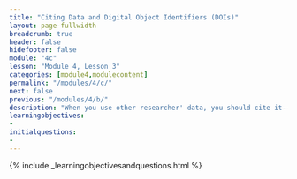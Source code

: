 ```yaml
---
title: "Citing Data and Digital Object Identifiers (DOIs)"
layout: page-fullwidth
breadcrumb: true
header: false
hidefooter: false
module: "4c"
lesson: "Module 4, Lesson 3"
categories: [module4,modulecontent]
permalink: "/modules/4/c/"
next: false
previous: "/modules/4/b/"
description: "When you use other researcher' data, you should cite it--but how? And what exactly are Digital Object Identifiers?"
learningobjectives:
-   
initialquestions:
-  
---
```

{% include _learningobjectivesandquestions.html %}
